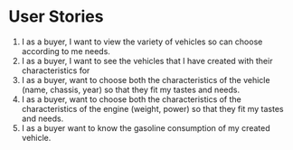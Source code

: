 # User Stories

1. I as a buyer, I want to view the variety of vehicles so can choose according to me needs.
2. I as a buyer, I want to see the vehicles that I have created with their characteristics for
3. I as a buyer, want to choose both the characteristics of the vehicle (name, chassis, year) so that they fit my tastes and needs.
4. I as a buyer, want to choose both the characteristics of the characteristics of the engine (weight, power) so that they fit my tastes and needs.
5. I as a buyer want to know the gasoline consumption of my created vehicle.
